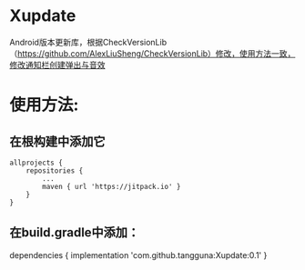 # Xupdate
Android版本更新库，根据CheckVersionLib（https://github.com/AlexLiuSheng/CheckVersionLib）修改，使用方法一致，修改通知栏创建弹出与音效

# 使用方法:
## 在根构建中添加它
 	allprojects {
		repositories {
			...
			maven { url 'https://jitpack.io' }
		}
	}
  ## 在build.gradle中添加：
  dependencies {
	        implementation 'com.github.tangguna:Xupdate:0.1'
	}
